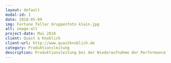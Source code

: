 ```yaml
---
layout: default
modal-id: 1
date: 2018-05-09
img: Fortune Teller Gruppenfoto klein.jpg
alt: image-alt
project-date: Mai 2018
client: Quast & Knoblich
client-url: http://www.quastknoblich.de
category: Produktionsleitung
description: Produktionsleitung bei der Wiederaufnahme der Performance "Fortune Teller" des Berliner Performanceduos <a href="www.quastknoblich.de">Quast & Knoblich</a> in den Sophiensälen / Berlin - Erstellung des Finanzplans, Betreuung des Budgets, die Erstellen von Zeitplänen, Kommunikation mit dem Spielort und den Beteiligten, Organisation und Betreuung der Proben und Aufführungen, sowie Abrechnung des Projekts. 
---
```

